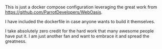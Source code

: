 This is just a docker compose configuration leveraging the great work from https://github.com/ParrotDevelopers/WebOasis.

I have included the dockerfile in case anyone wants to build it themselves.

I take absolutely zero credit for the hard work that many awesome people have put it.  I am just another fan and want to embrace it and spread the greatness.
